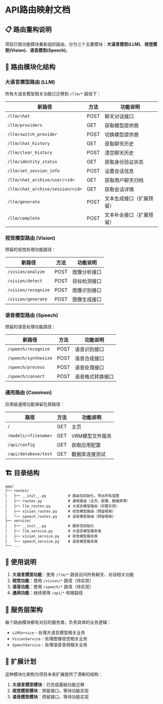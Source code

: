 # API路由映射文档

## 📋 **路由重构说明**

项目已按功能模块重新组织路由，分为三个主要模块：**大语言模型(LLM)**、**视觉模型(Vision)**、**语音模型(Speech)**。

## 🔄 **路由模块化结构**

### **大语言模型路由 (LLM)**

所有大语言模型相关功能已迁移到 `/llm/*` 路径下：

| 新路径 | 方法 | 功能说明 |
|--------|------|----------|
| `/llm/chat` | POST | 聊天对话接口 |
| `/llm/providers` | GET | 获取模型提供商 |
| `/llm/switch_provider` | POST | 切换模型提供商 |
| `/llm/chat_history` | GET | 获取聊天历史 |
| `/llm/clear_history` | POST | 清空聊天历史 |
| `/llm/identity_status` | GET | 获取身份验证状态 |
| `/llm/set_session_info` | POST | 设置会话信息 |
| `/llm/chat_archive/user/<id>` | GET | 获取用户聊天归档 |
| `/llm/chat_archive/session/<id>` | GET | 获取会话详情 |
| `/llm/generate` | POST | 文本生成接口（扩展预留） |
| `/llm/complete` | POST | 文本补全接口（扩展预留） |

### **视觉模型路由 (Vision)**

预留的视觉处理功能路径：

| 新路径 | 方法 | 功能说明 |
|--------|------|----------|
| `/vision/analyze` | POST | 图像分析接口 |
| `/vision/detect` | POST | 目标检测接口 |
| `/vision/recognize` | POST | 图像识别接口 |
| `/vision/generate` | POST | 图像生成接口 |

### **语音模型路由 (Speech)**

预留的语音处理功能路径：

| 新路径 | 方法 | 功能说明 |
|--------|------|----------|
| `/speech/recognize` | POST | 语音识别接口 |
| `/speech/synthesize` | POST | 语音合成接口 |
| `/speech/process` | POST | 语音处理接口 |
| `/speech/convert` | POST | 语音格式转换接口 |

### **通用路由 (Common)**

应用级通用功能保留在原路径：

| 路径 | 方法 | 功能说明 |
|------|------|----------|
| `/` | GET | 主页 |
| `/models/<filename>` | GET | VRM模型文件服务 |
| `/api/config` | GET | 获取应用配置 |
| `/api/database/test` | GET | 数据库连接测试 |

## 🏗️ **目录结构**

```
app/
├── routes/
│   ├── __init__.py          # 路由包初始化，导出所有蓝图
│   ├── routes.py            # 通用路由（主页、配置、数据库等）
│   ├── llm_routes.py        # 大语言模型路由（完整实现）
│   ├── vision_routes.py     # 视觉模型路由（预留框架）
│   └── speech_routes.py     # 语音模型路由（预留框架）
├── service/
│   ├── __init__.py          # 服务包初始化
│   ├── llm_service.py       # 大语言模型服务类
│   ├── vision_service.py    # 视觉模型服务类
│   └── speech_service.py    # 语音模型服务类
└── ...
```

## 📝 **使用说明**

1. **大语言模型功能**：使用 `/llm/*` 路径访问所有聊天、对话相关功能
2. **视觉功能**：使用 `/vision/*` 路径（待实现）
3. **语音功能**：使用 `/speech/*` 路径（待实现）
4. **通用功能**：继续使用 `/api/*` 和根路径

## 🔧 **服务层架构**

每个路由模块都有对应的服务类，负责具体的业务逻辑：

- `LLMService` - 处理大语言模型相关业务
- `VisionService` - 处理图像视觉相关业务  
- `SpeechService` - 处理语音音频相关业务

## 🚀 **扩展计划**

这种模块化架构为项目未来扩展提供了清晰的结构：

1. **大语言模型模块**：已完成基础功能迁移
2. **视觉模型模块**：预留接口，等待功能实现
3. **语音模型模块**：预留接口，等待功能实现 